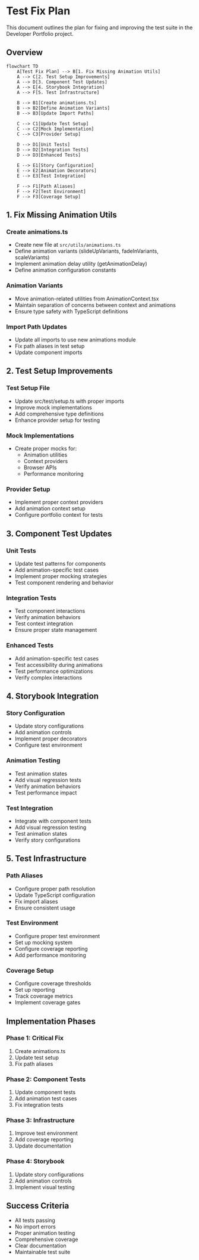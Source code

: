 # Test Fix Plan

This document outlines the plan for fixing and improving the test suite in the Developer Portfolio project.

## Overview

```mermaid
flowchart TD
    A[Test Fix Plan] --> B[1. Fix Missing Animation Utils]
    A --> C[2. Test Setup Improvements]
    A --> D[3. Component Test Updates]
    A --> E[4. Storybook Integration]
    A --> F[5. Test Infrastructure]

    B --> B1[Create animations.ts]
    B --> B2[Define Animation Variants]
    B --> B3[Update Import Paths]

    C --> C1[Update Test Setup]
    C --> C2[Mock Implementation]
    C --> C3[Provider Setup]

    D --> D1[Unit Tests]
    D --> D2[Integration Tests]
    D --> D3[Enhanced Tests]

    E --> E1[Story Configuration]
    E --> E2[Animation Decorators]
    E --> E3[Test Integration]

    F --> F1[Path Aliases]
    F --> F2[Test Environment]
    F --> F3[Coverage Setup]
```

## 1. Fix Missing Animation Utils

### Create animations.ts
- Create new file at `src/utils/animations.ts`
- Define animation variants (slideUpVariants, fadeInVariants, scaleVariants)
- Implement animation delay utility (getAnimationDelay)
- Define animation configuration constants

### Animation Variants
- Move animation-related utilities from AnimationContext.tsx
- Maintain separation of concerns between context and animations
- Ensure type safety with TypeScript definitions

### Import Path Updates
- Update all imports to use new animations module
- Fix path aliases in test setup
- Update component imports

## 2. Test Setup Improvements

### Test Setup File
- Update src/test/setup.ts with proper imports
- Improve mock implementations
- Add comprehensive type definitions
- Enhance provider setup for testing

### Mock Implementations
- Create proper mocks for:
  - Animation utilities
  - Context providers
  - Browser APIs
  - Performance monitoring

### Provider Setup
- Implement proper context providers
- Add animation context setup
- Configure portfolio context for tests

## 3. Component Test Updates

### Unit Tests
- Update test patterns for components
- Add animation-specific test cases
- Implement proper mocking strategies
- Test component rendering and behavior

### Integration Tests
- Test component interactions
- Verify animation behaviors
- Test context integration
- Ensure proper state management

### Enhanced Tests
- Add animation-specific test cases
- Test accessibility during animations
- Test performance optimizations
- Verify complex interactions

## 4. Storybook Integration

### Story Configuration
- Update story configurations
- Add animation controls
- Implement proper decorators
- Configure test environment

### Animation Testing
- Test animation states
- Add visual regression tests
- Verify animation behaviors
- Test performance impact

### Test Integration
- Integrate with component tests
- Add visual regression testing
- Test animation states
- Verify story configurations

## 5. Test Infrastructure

### Path Aliases
- Configure proper path resolution
- Update TypeScript configuration
- Fix import aliases
- Ensure consistent usage

### Test Environment
- Configure proper test environment
- Set up mocking system
- Configure coverage reporting
- Add performance monitoring

### Coverage Setup
- Configure coverage thresholds
- Set up reporting
- Track coverage metrics
- Implement coverage gates

## Implementation Phases

### Phase 1: Critical Fix
1. Create animations.ts
2. Update test setup
3. Fix path aliases

### Phase 2: Component Tests
1. Update component tests
2. Add animation test cases
3. Fix integration tests

### Phase 3: Infrastructure
1. Improve test environment
2. Add coverage reporting
3. Update documentation

### Phase 4: Storybook
1. Update story configurations
2. Add animation controls
3. Implement visual testing

## Success Criteria

- All tests passing
- No import errors
- Proper animation testing
- Comprehensive coverage
- Clear documentation
- Maintainable test suite